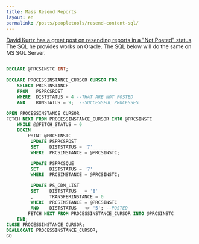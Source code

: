 ```yaml
---
title: Mass Resend Reports
layout: en
permalink: /posts/peopletools/resend-content-sql/
---
```


[David Kurtz has a great post on resending reports in a "Not Posted" status](http://blog.psftdba.com/2008/04/bulk-re-sending-batch-output-to-report.html). The SQL he provides works on Oracle. The SQL below will do the same on MS SQL Server.

```sql

DECLARE @PRCSINSTC INT;

DECLARE PROCESSINSTANCE_CURSOR CURSOR FOR
    SELECT PRCSINSTANCE
    FROM   PSPRCSRQST
    WHERE  DISTSTATUS = 4 --THAT ARE NOT POSTED
    AND    RUNSTATUS = 9;  --SUCCESSFUL PROCESSES

OPEN PROCESSINSTANCE_CURSOR
FETCH NEXT FROM PROCESSINSTANCE_CURSOR INTO @PRCSINSTC
    WHILE @@FETCH_STATUS = 0
    BEGIN
        PRINT @PRCSINSTC
         UPDATE PSPRCSRQST
         SET    DISTSTATUS = '7'
         WHERE  PRCSINSTANCE = @PRCSINSTC;

         UPDATE PSPRCSQUE
         SET    DISTSTATUS = '7'
         WHERE  PRCSINSTANCE = @PRCSINSTC;

         UPDATE PS_CDM_LIST
         SET    DISTSTATUS   = '8'
         ,      TRANSFERINSTANCE = 0
         WHERE  PRCSINSTANCE = @PRCSINSTC
         AND    DISTSTATUS   <> '5'; --POSTED
        FETCH NEXT FROM PROCESSINSTANCE_CURSOR INTO @PRCSINSTC
    END;
CLOSE PROCESSINSTANCE_CURSOR;
DEALLOCATE PROCESSINSTANCE_CURSOR;
GO
```